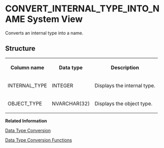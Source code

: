 <!-- loio51b4bc38b49b4de1a5a4808858f14e4f -->

# CONVERT\_INTERNAL\_TYPE\_INTO\_NAME System View

Converts an internal type into a name.



<a name="loio51b4bc38b49b4de1a5a4808858f14e4f__section_dlb_2nt_rhb"/>

## Structure


<table>
<tr>
<th valign="top">

Column name



</th>
<th valign="top">

Data type



</th>
<th valign="top">

Description



</th>
</tr>
<tr>
<td valign="top">

INTERNAL\_TYPE



</td>
<td valign="top">

INTEGER



</td>
<td valign="top">

Displays the internal type.



</td>
</tr>
<tr>
<td valign="top">

OBJECT\_TYPE



</td>
<td valign="top">

NVARCHAR\(32\)



</td>
<td valign="top">

Displays the object type.



</td>
</tr>
</table>

**Related Information**  


[Data Type Conversion](../../010-SQL-Reference/data-type-conversion-46ff965.md "Both implicit and explicit data type conversions are allowed in the SAP HANA database.")

[Data Type Conversion Functions](../../010-SQL-Reference/011-SQL-Functions/data-type-conversion-functions-209ddef.md "Data type conversion functions convert data from one data type to another data type.")

